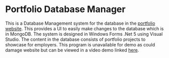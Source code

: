 # Portfolio Database Manager
This is a Database Management system for the database in the [portfolio website](https://github.com/Sean-Grobicki/Projects-Website). This provides a UI to easily make changes to the database which is in MongoDB. The system is designed in Windows Forms .Net 5 using Visual Studio. The content in the database consists of portfolio projects to showcase for employers. This program is unavailable for demo as could damage website but can be viewed in a video demo linked [here](www.youtube.com).
